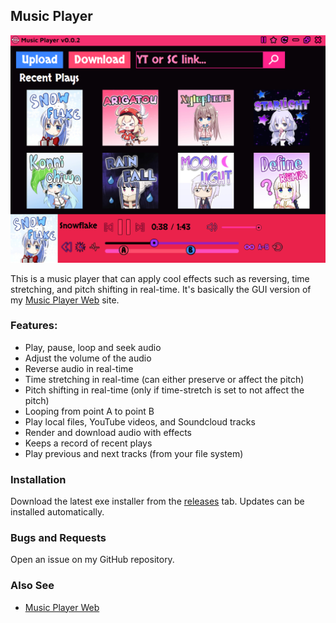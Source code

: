 ## Music Player

<img src="assets/images/readme.png">

This is a music player that can apply cool effects such as reversing, time stretching, and pitch shifting in real-time.
It's basically the GUI version of my [Music Player Web](https://github.com/Tenpi/Music-Player-Web) site.

### Features:
- Play, pause, loop and seek audio
- Adjust the volume of the audio
- Reverse audio in real-time
- Time stretching in real-time (can either preserve or affect the pitch)
- Pitch shifting in real-time (only if time-stretch is set to not affect the pitch)
- Looping from point A to point B
- Play local files, YouTube videos, and Soundcloud tracks
- Render and download audio with effects
- Keeps a record of recent plays
- Play previous and next tracks (from your file system)

### Installation

Download the latest exe installer from the [releases](https://github.com/Tenpi/Music-Player/releases) tab. Updates can be installed automatically.

### Bugs and Requests

Open an issue on my GitHub repository.

### Also See

- [Music Player Web](https://github.com/Tenpi/Music-Player-Web)